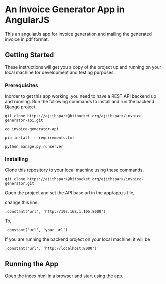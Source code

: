 # An Invoice Generator App in AngularJS

This an angularJs app for invoice generation and mailing the generated invoice in pdf format.

## Getting Started

These instructions will get you a copy of the project up and running on your local machine for development and testing purposes. 

### Prerequisites

Inorder to get this app working, you need to have a REST API backend up and running. 
Run the following commands to install and run the backend Django project.

```
git clone https://ajithspark@bitbucket.org/ajithspark/invoice-generator-api.git

cd invoice-generator-api

pip install -r requirements.txt

python manage.py runserver

```

### Installing

Clone this repository to your local machine using these commands,

```
git clone https://ajithspark@bitbucket.org/ajithspark/invoice-generator.git
```

Open the project and set the API base url in the app/app.js file,

change this line,
```
.constant('url', 'http://192.168.1.105:8000')
```
To,

```
.constant('url', 'your url')
```
If you are running the backend project on your local machine, it will be

```
.constant('url', 'http://localhost:8000')
``` 


## Running the App

Open the index.html in a browser and start using the app.

